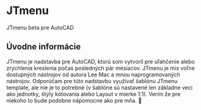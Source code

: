# JTmenu
JTmenu beta pre AutoCAD

## Úvodne informácie
JTmenu je nadstavba pre AutoCAD, ktorú som vytvoril pre uľahčenie alebo zrýchlenia kreslenia počas posledných pár mesiacov. JTmenu je mix voľne dostupných nástrojov od autora Lee Mac a mnou naprogramovaných nástrojov. Odporúčam pre túto nadstavbu využívať šablónu JTmenu template, ale nie je to potrebné (v šablóne sú nastavené len základne veci ako jednotky, štýly kótovania alebo Layout v mierke 1:1). Verím že pre niekoho to bude podobne nápomocne ako pre mňa. 🙂